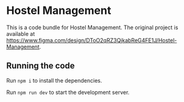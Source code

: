 
  # Hostel Management

  This is a code bundle for Hostel Management. The original project is available at https://www.figma.com/design/DToO2qRZ3QjkabReG4FE1J/Hostel-Management.

  ## Running the code

  Run `npm i` to install the dependencies.

  Run `npm run dev` to start the development server.
  